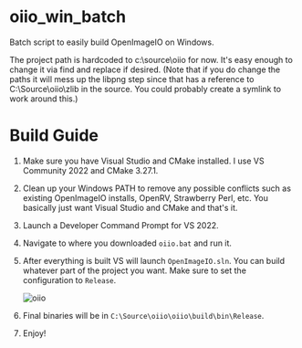 # oiio_win_batch
 
Batch script to easily build OpenImageIO on Windows.

The project path is hardcoded to c:\source\oiio for now. It's easy enough to change it via find and replace if desired. (Note that if you do change the paths it will mess up the libpng step since that has a reference to C:\Source\oiio\zlib in the source. You could probably create a symlink to work around this.)

# Build Guide

1. Make sure you have Visual Studio and CMake installed. I use VS Community 2022 and CMake 3.27.1.
2. Clean up your Windows PATH to remove any possible conflicts such as existing OpenImageIO installs, OpenRV, Strawberry Perl, etc. You basically just want Visual Studio and CMake and that's it.
3. Launch a Developer Command Prompt for VS 2022.
4. Navigate to where you downloaded `oiio.bat` and run it.
5. After everything is built VS will launch `OpenImageIO.sln`. You can build whatever part of the project you want. Make sure to set the configuration to `Release`.
   
   ![oiio](https://github.com/BrianHanke/oiio_win_batch/assets/59420805/8840f297-a327-4835-bc2f-b7848278d63c)
   
7. Final binaries will be in `C:\Source\oiio\oiio\build\bin\Release`.
8. Enjoy!
